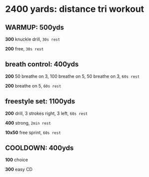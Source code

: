 # 2400 yards: distance tri workout
## WARMUP: 500yds
**300** knuckle drill, `30s rest` <p>
**200** free, `30s rest` <p>
## breath control: 400yds
**200** 50 breathe on 3, 100 breathe on 5, 50 breathe on 3, `60s rest` <p>
**200** breathe on 5, `60s rest` <p>
## freestyle set: 1100yds
**200** drill, 3 strokes right, 3 left, `60s rest` <p>
**400** strong, `2min rest` <p>
**10x50** free sprint, `60s rest` <p>
## COOLDOWN: 400yds
**100** choice <p>
**300** easy CD